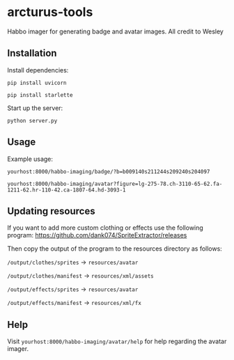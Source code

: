 # arcturus-tools
Habbo imager for generating badge and avatar images. All credit to Wesley

## Installation

Install dependencies:
```
pip install uvicorn
```
```
pip install starlette
```

Start up the server:
```
python server.py
```

## Usage
Example usage:
```
yourhost:8000/habbo-imaging/badge/?b=b009140s211244s209240s204097
```
```
yourhost:8000/habbo-imaging/avatar?figure=lg-275-78.ch-3110-65-62.fa-1211-62.hr-110-42.ca-1807-64.hd-3093-1
```

## Updating resources
If you want to add more custom clothing or effects use the following program:
https://github.com/dank074/SpriteExtractor/releases

Then copy the output of the program to the resources directory as follows:

`/output/clothes/sprites`  -> `resources/avatar`

 `/output/clothes/manifest` -> `resources/xml/assets`

`/output/effects/sprites` -> `resources/avatar`

`/output/effects/manifest` -> `resources/xml/fx`

## Help
Visit `yourhost:8000/habbo-imaging/avatar/help` for help regarding the avatar imager.
